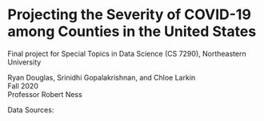 # Projecting the Severity of COVID-19 among Counties in the United States

Final project for Special Topics in Data Science (CS 7290), Northeastern University

Ryan Douglas, Srinidhi Gopalakrishnan, and Chloe Larkin <br> Fall 2020 <br>
Professor Robert Ness


Data Sources: <br>

